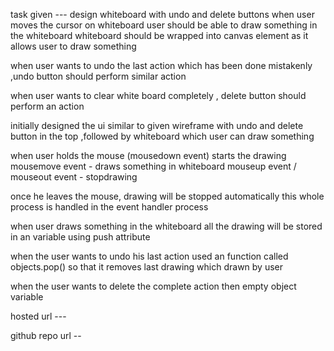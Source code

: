 task given --- design whiteboard with undo and delete buttons
when user moves the cursor on whiteboard user 
should be able to draw something in the whiteboard
whiteboard should be wrapped into canvas element as it allows user to draw something

when user wants to undo the last action which has been done 
mistakenly ,undo button should perform similar action

when user wants to clear white board completely , delete button should perform 
an action

initially designed the ui similar to given wireframe
with undo and delete button in the top ,followed by whiteboard
which user can draw something 

when user holds the mouse (mousedown event) starts the drawing
mousemove event - draws something in whiteboard
mouseup event / mouseout event - stopdrawing

once he leaves the mouse, drawing will be stopped automatically
this whole process is handled in the event handler process

when user draws something in the whiteboard all the drawing will 
be stored in an variable using push attribute

when the user wants to undo his last action used an function called objects.pop()
so that it removes last drawing which drawn by user

when the user wants to delete the complete action then empty object variable 

hosted url --- 


github repo url -- 

